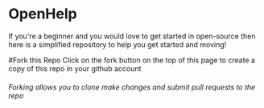 # OpenHelp
If you're a beginner and you would love to get started in open-source then here is a simplified repository to help you get started and moving!

#Fork this Repo
Click on the fork button on the top of this page to create a copy of this repo in your github account<br>
<h6> Forking allows you to clone make changes and submit pull requests to the repo</h6>
